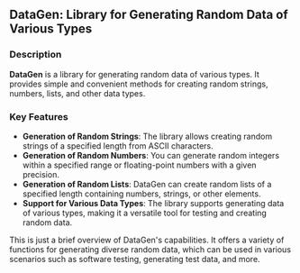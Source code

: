 ## DataGen: Library for Generating Random Data of Various Types

### Description

**DataGen** is a library for generating random data of various types. It provides simple and convenient methods for creating random strings, numbers, lists, and other data types.

### Key Features

- **Generation of Random Strings**: The library allows creating random strings of a specified length from ASCII characters.
- **Generation of Random Numbers**: You can generate random integers within a specified range or floating-point numbers with a given precision.
- **Generation of Random Lists**: DataGen can create random lists of a specified length containing numbers, strings, or other elements.
- **Support for Various Data Types**: The library supports generating data of various types, making it a versatile tool for testing and creating random data.

This is just a brief overview of DataGen's capabilities. It offers a variety of functions for generating diverse random data, which can be used in various scenarios such as software testing, generating test data, and more.
